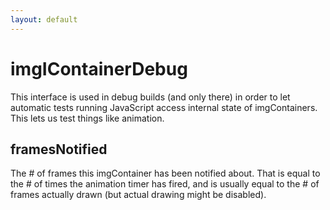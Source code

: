 ```yaml
---
layout: default
---
```


# imgIContainerDebug #

This interface is used in debug builds (and only there) in
order to let automatic tests running JavaScript access
internal state of imgContainers. This lets us test
things like animation.


## framesNotified ##

The # of frames this imgContainer has been notified about.
That is equal to the # of times the animation timer has
fired, and is usually equal to the # of frames actually
drawn (but actual drawing might be disabled).

